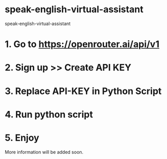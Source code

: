 # speak-english-virtual-assistant
speak-english-virtual-assistant

# 1. Go to https://openrouter.ai/api/v1 
# 2. Sign up >> Create API KEY
# 3. Replace API-KEY in Python Script
# 4. Run python script
# 5. Enjoy

More information will be added soon.
